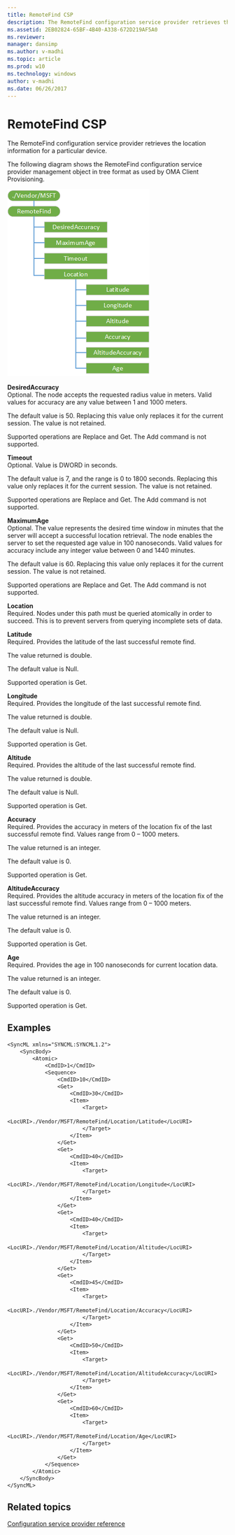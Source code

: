 ```yaml
---
title: RemoteFind CSP
description: The RemoteFind configuration service provider retrieves the location information for a particular device.
ms.assetid: 2EB02824-65BF-4B40-A338-672D219AF5A0
ms.reviewer: 
manager: dansimp
ms.author: v-madhi
ms.topic: article
ms.prod: w10
ms.technology: windows
author: v-madhi
ms.date: 06/26/2017
---
```


# RemoteFind CSP


The RemoteFind configuration service provider retrieves the location information for a particular device.

The following diagram shows the RemoteFind configuration service provider management object in tree format as used by OMA Client Provisioning.

![remotefind csp](images/provisioning-csp-remotefind.png)

<a href="" id="desiredaccuracy"></a>**DesiredAccuracy**  
Optional. The node accepts the requested radius value in meters. Valid values for accuracy are any value between 1 and 1000 meters.

The default value is 50. Replacing this value only replaces it for the current session. The value is not retained.

Supported operations are Replace and Get. The Add command is not supported.

<a href="" id="timeout"></a>**Timeout**  
Optional. Value is DWORD in seconds.

The default value is 7, and the range is 0 to 1800 seconds. Replacing this value only replaces it for the current session. The value is not retained.

Supported operations are Replace and Get. The Add command is not supported.

<a href="" id="maximumage"></a>**MaximumAge**  
Optional. The value represents the desired time window in minutes that the server will accept a successful location retrieval. The node enables the server to set the requested age value in 100 nanoseconds. Valid values for accuracy include any integer value between 0 and 1440 minutes.

The default value is 60. Replacing this value only replaces it for the current session. The value is not retained.

Supported operations are Replace and Get. The Add command is not supported.

<a href="" id="location"></a>**Location**  
Required. Nodes under this path must be queried atomically in order to succeed. This is to prevent servers from querying incomplete sets of data.

<a href="" id="latitude"></a>**Latitude**  
Required. Provides the latitude of the last successful remote find.

The value returned is double.

The default value is Null.

Supported operation is Get.

<a href="" id="longitude"></a>**Longitude**  
Required. Provides the longitude of the last successful remote find.

The value returned is double.

The default value is Null.

Supported operation is Get.

<a href="" id="altitude"></a>**Altitude**  
Required. Provides the altitude of the last successful remote find.

The value returned is double.

The default value is Null.

Supported operation is Get.

<a href="" id="accuracy"></a>**Accuracy**  
Required. Provides the accuracy in meters of the location fix of the last successful remote find. Values range from 0 – 1000 meters.

The value returned is an integer.

The default value is 0.

Supported operation is Get.

<a href="" id="altitudeaccuracy"></a>**AltitudeAccuracy**  
Required. Provides the altitude accuracy in meters of the location fix of the last successful remote find. Values range from 0 – 1000 meters.

The value returned is an integer.

The default value is 0.

Supported operation is Get.

<a href="" id="age"></a>**Age**  
Required. Provides the age in 100 nanoseconds for current location data.

The value returned is an integer.

The default value is 0.

Supported operation is Get.

## Examples


``` syntax
<SyncML xmlns="SYNCML:SYNCML1.2">
    <SyncBody>
        <Atomic>  
            <CmdID>1</CmdID>  
            <Sequence> 
                <CmdID>10</CmdID>  
                <Get>         
                    <CmdID>30</CmdID>  
                    <Item>  
                        <Target>  
                            <LocURI>./Vendor/MSFT/RemoteFind/Location/Latitude</LocURI>  
                        </Target>  
                    </Item>  
                </Get> 
                <Get> 
                    <CmdID>40</CmdID>  
                    <Item>  
                        <Target>  
                            <LocURI>./Vendor/MSFT/RemoteFind/Location/Longitude</LocURI>  
                        </Target>  
                    </Item>  
                </Get> 
                <Get> 
                    <CmdID>40</CmdID>  
                    <Item>  
                        <Target>  
                            <LocURI>./Vendor/MSFT/RemoteFind/Location/Altitude</LocURI>  
                        </Target>  
                    </Item>  
                </Get> 
                <Get> 
                    <CmdID>45</CmdID>  
                    <Item>  
                        <Target>  
                            <LocURI>./Vendor/MSFT/RemoteFind/Location/Accuracy</LocURI>  
                        </Target>  
                    </Item>  
                </Get> 
                <Get> 
                    <CmdID>50</CmdID>  
                    <Item>  
                        <Target>  
                            <LocURI>./Vendor/MSFT/RemoteFind/Location/AltitudeAccuracy</LocURI>  
                        </Target>  
                    </Item>  
                </Get> 
                <Get> 
                    <CmdID>60</CmdID>  
                    <Item>  
                        <Target>  
                            <LocURI>./Vendor/MSFT/RemoteFind/Location/Age</LocURI>  
                        </Target>  
                    </Item>  
                </Get>                  
            </Sequence> 
        </Atomic> 
    </SyncBody>
</SyncML>
```

## Related topics


[Configuration service provider reference](configuration-service-provider-reference.md)

 

 






